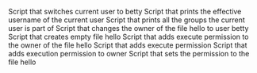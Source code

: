 Script that switches current user to betty
Script that prints the effective username of the current user
Script that prints all the groups the current user is part of
Script that changes the owner of the file hello to user betty
Script that creates empty file hello
Script that adds execute permission to the owner of the file hello
Script that adds execute permission
Script that adds execution permission to owner
Script that sets the permission to the file hello
